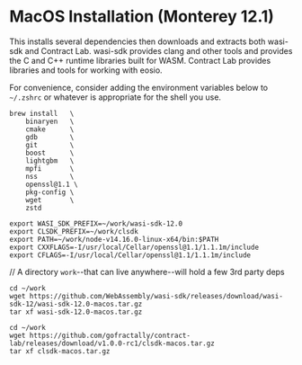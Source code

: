 # MacOS Installation (Monterey 12.1)

This installs several dependencies then downloads and extracts both wasi-sdk and Contract Lab. wasi-sdk provides clang and other tools and provides the C and C++ runtime libraries built for WASM. Contract Lab provides libraries and tools for working with eosio.

For convenience, consider adding the environment variables below to `~/.zshrc` or whatever is appropriate for the shell you use.

```
brew install   \
    binaryen   \
    cmake      \
    gdb        \
    git        \
    boost      \
    lightgbm   \
    mpfi       \
    nss        \
    openssl@1.1 \
    pkg-config \
    wget       \
    zstd
```

```
export WASI_SDK_PREFIX=~/work/wasi-sdk-12.0
export CLSDK_PREFIX=~/work/clsdk
export PATH=~/work/node-v14.16.0-linux-x64/bin:$PATH
export CXXFLAGS=-I/usr/local/Cellar/openssl@1.1/1.1.1m/include
export CFLAGS=-I/usr/local/Cellar/openssl@1.1/1.1.1m/include
```

// A directory `work`--that can live anywhere--will hold a few 3rd party deps

```
cd ~/work
wget https://github.com/WebAssembly/wasi-sdk/releases/download/wasi-sdk-12/wasi-sdk-12.0-macos.tar.gz
tar xf wasi-sdk-12.0-macos.tar.gz

cd ~/work
wget https://github.com/gofractally/contract-lab/releases/download/v1.0.0-rc1/clsdk-macos.tar.gz
tar xf clsdk-macos.tar.gz
```
